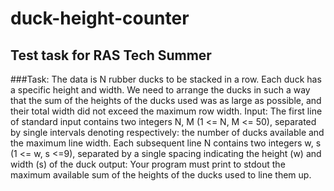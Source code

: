 # duck-height-counter
## Test task for RAS Tech Summer

###Task:
The data is N rubber ducks to be stacked in a row.
Each duck has a specific height and width. 
We need to arrange the ducks in such a way that the sum of the heights of the ducks used
was as large as possible, and their total width did not exceed the maximum row width.
Input: The first line of standard input contains two integers N, M (1 <= N, M <= 50),
separated by single intervals denoting respectively: the number of ducks available
and the maximum line width. Each subsequent line N contains two integers w, s (1 <= w, s <=9),
separated by a single spacing indicating the height (w) and width (s) of the duck output:
Your program must print to stdout the maximum available sum of the heights of the ducks used to line them up.
